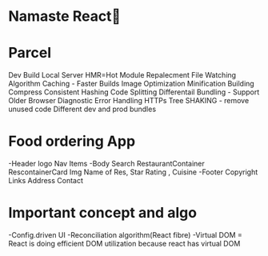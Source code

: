 # Namaste React🚀

# Parcel
Dev Build
Local Server
HMR=Hot Module Repalecment
File Watching Algorithm
Caching - Faster Builds
Image Optimization
Minification
Building
Compress
Consistent Hashing
Code Splitting
Differentail Bundling - Support Older Browser
Diagnostic
Error Handling
HTTPs
Tree SHAKING - remove unused code
Different dev and prod bundles

# Food ordering App
-Header
   logo
   Nav Items
-Body
   Search
   RestaurantContainer
   RescontainerCard
   Img
   Name of Res, Star Rating , Cuisine
-Footer
    Copyright
    Links
    Address
    Contact
# Important concept and algo
-Config.driven UI
-Reconciliation algorithm(React fibre)
-Virtual DOM = React is doing efficient DOM utilization because react has virtual DOM 